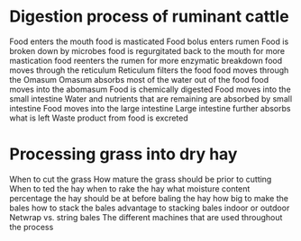# Digestion process of ruminant cattle

Food enters the mouth
food is masticated
Food bolus enters rumen
Food is broken down by microbes
food is regurgitated back to the mouth for more mastication
food reenters the rumen for more enzymatic breakdown
food moves through the reticulum
Reticulum filters the food
food moves through the Omasum
Omasum absorbs most of the water out of the food
food moves into the abomasum
Food is chemically digested
Food moves into the small intestine
Water and nutrients that are remaining are absorbed by small intestine
Food moves into the large intestine
Large intestine further absorbs what is left
Waste product from food is excreted




# Processing grass into dry hay

When to cut the grass
How mature the grass should be prior to cutting
When to ted the hay
when to rake the hay
what moisture content percentage the hay should be at before baling the hay
how big to make the bales
how to stack the bales
advantage to stacking bales indoor or outdoor
Netwrap vs. string bales
The different machines that are used throughout the process
